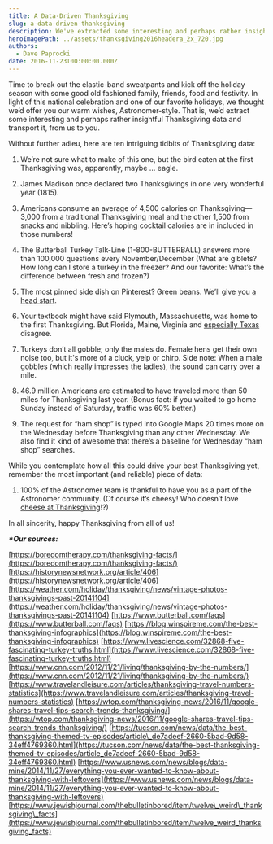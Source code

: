 ```yaml
---
title: A Data-Driven Thanksgiving
slug: a-data-driven-thanksgiving
description: We've extracted some interesting and perhaps rather insightful Thanksgiving data to transport from us to you.
heroImagePath: ../assets/thanksgiving2016headera_2x_720.jpg
authors:
  - Dave Paprocki
date: 2016-11-23T00:00:00.000Z
---
```

<!-- markdownlint-disable-file -->
Time to break out the elastic-band sweatpants and kick off the holiday season with some good old fashioned family, friends, food and festivity. In light of this national celebration and one of our favorite holidays, we thought we’d offer you our warm wishes, Astronomer-style. That is, we’d extract some interesting and perhaps rather insightful Thanksgiving data and transport it, from us to you.

Without further adieu, here are ten intriguing tidbits&nbsp;of Thanksgiving data:

1. We’re not sure what to make of this one, but the bird eaten at the first Thanksgiving was, apparently, maybe … eagle.

1. James Madison once declared two Thanksgivings in one very wonderful year (1815).

1. Americans consume an average of 4,500 calories on Thanksgiving—3,000 from a traditional Thanksgiving meal and the other 1,500 from snacks and nibbling. Here’s hoping cocktail calories are in included in those numbers!

1. The Butterball Turkey Talk-Line&nbsp;(1-800-BUTTERBALL) answers more than 100,000 questions every November/December (What are giblets? How long can I store a turkey in the freezer? And our favorite: What’s the difference between fresh and frozen?)

1. The most pinned side dish on Pinterest? Green beans. We’ll give you [a head start](https://www.pinterest.com/search/pins/?q=greenbeans&rs=typed&term_meta%5B%5D=green%7Ctyped&term_meta%5B%5D=beans%7Ctyped).

1. Your textbook might have said Plymouth, Massachusetts, was home to the first Thanksgiving. But Florida, Maine, Virginia and [especially Texas](https://texasalmanac.com/topics/history/timeline/first-thanksgiving) disagree.

1. Turkeys don’t all gobble; only the males do. Female hens get their own noise too, but it's more of a cluck, yelp or chirp. Side note: When a male gobbles (which really impresses the ladies), the sound&nbsp;can carry over a mile.

1. 46.9 million Americans are estimated to have traveled more than 50 miles for Thanksgiving last year. (Bonus fact: if you waited to go home Sunday instead of Saturday, traffic was 60% better.)

1. The request for “ham shop” is typed into Google Maps 20 times more on the Wednesday before Thanksgiving than any other Wednesday. We also find it kind of awesome that there’s a baseline for Wednesday “ham shop” searches.

While you contemplate how all this could drive your best Thanksgiving yet, remember the most important (and reliable) piece of data:

1. 100% of the Astronomer team is thankful to have you as a part of the Astronomer community. (Of course it’s cheesy! Who doesn’t love [cheese at Thanksgiving](https://www.bustle.com/articles/49177-11-cheesy-recipes-to-make-sure-this-is-the-best-thanksgiving-youve-ever-had)!?)

In all sincerity, happy Thanksgiving from all of us!

**_\*Our sources:_**

[https://boredomtherapy.com/thanksgiving-facts/](https://boredomtherapy.com/thanksgiving-facts/) [https://historynewsnetwork.org/article/406](https://historynewsnetwork.org/article/406) [https://weather.com/holiday/thanksgiving/news/vintage-photos-thanksgivings-past-20141104](https://weather.com/holiday/thanksgiving/news/vintage-photos-thanksgivings-past-20141104) [https://www.butterball.com/faqs](https://www.butterball.com/faqs) [https://blog.winspireme.com/the-best-thanksgiving-infographics](https://blog.winspireme.com/the-best-thanksgiving-infographics) [https://www.livescience.com/32868-five-fascinating-turkey-truths.html](https://www.livescience.com/32868-five-fascinating-turkey-truths.html) [https://www.cnn.com/2012/11/21/living/thanksgiving-by-the-numbers/](https://www.cnn.com/2012/11/21/living/thanksgiving-by-the-numbers/) [https://www.travelandleisure.com/articles/thanksgiving-travel-numbers-statistics](https://www.travelandleisure.com/articles/thanksgiving-travel-numbers-statistics) [https://wtop.com/thanksgiving-news/2016/11/google-shares-travel-tips-search-trends-thanksgiving/](https://wtop.com/thanksgiving-news/2016/11/google-shares-travel-tips-search-trends-thanksgiving/) [https://tucson.com/news/data/the-best-thanksgiving-themed-tv-episodes/article\_de7adeef-2660-5bad-9d58-34eff4769360.html](https://tucson.com/news/data/the-best-thanksgiving-themed-tv-episodes/article_de7adeef-2660-5bad-9d58-34eff4769360.html) [https://www.usnews.com/news/blogs/data-mine/2014/11/27/everything-you-ever-wanted-to-know-about-thanksgiving-with-leftovers](https://www.usnews.com/news/blogs/data-mine/2014/11/27/everything-you-ever-wanted-to-know-about-thanksgiving-with-leftovers) [https://www.jewishjournal.com/thebulletinbored/item/twelve\_weird\_thanksgiving\_facts](https://www.jewishjournal.com/thebulletinbored/item/twelve_weird_thanksgiving_facts)&nbsp;

